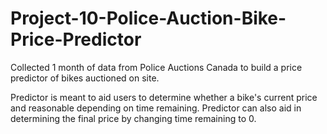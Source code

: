 # Project-10-Police-Auction-Bike-Price-Predictor

Collected 1 month of data from Police Auctions Canada to build a price predictor of bikes auctioned on site. 

Predictor is meant to aid users to determine whether a bike's current price and reasonable depending on time remaining.
Predictor can also aid in determining the final price by changing time remaining to 0.
